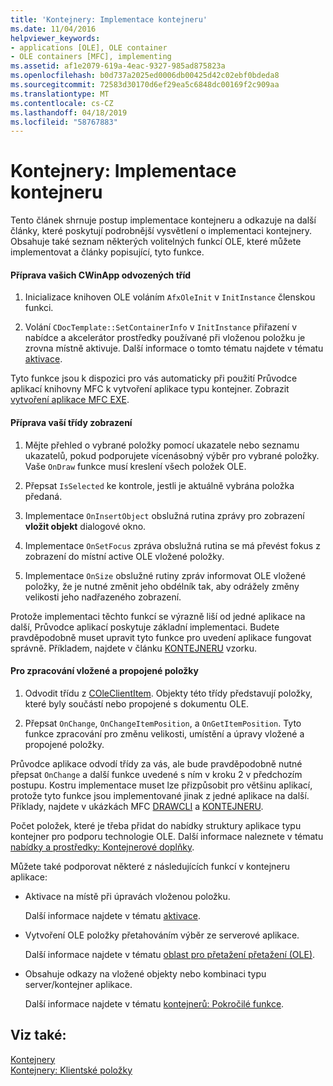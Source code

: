 ```yaml
---
title: 'Kontejnery: Implementace kontejneru'
ms.date: 11/04/2016
helpviewer_keywords:
- applications [OLE], OLE container
- OLE containers [MFC], implementing
ms.assetid: af1e2079-619a-4eac-9327-985ad875823a
ms.openlocfilehash: b0d737a2025ed0006db00425d42c02ebf0bdeda8
ms.sourcegitcommit: 72583d30170d6ef29ea5c6848dc00169f2c909aa
ms.translationtype: MT
ms.contentlocale: cs-CZ
ms.lasthandoff: 04/18/2019
ms.locfileid: "58767883"
---
```

# <a name="containers-implementing-a-container"></a>Kontejnery: Implementace kontejneru

Tento článek shrnuje postup implementace kontejneru a odkazuje na další články, které poskytují podrobnější vysvětlení o implementaci kontejnery. Obsahuje také seznam některých volitelných funkcí OLE, které můžete implementovat a články popisující, tyto funkce.

#### <a name="to-prepare-your-cwinapp-derived-class"></a>Příprava vašich CWinApp odvozených tříd

1. Inicializace knihoven OLE voláním `AfxOleInit` v `InitInstance` členskou funkci.

1. Volání `CDocTemplate::SetContainerInfo` v `InitInstance` přiřazení v nabídce a akcelerátor prostředky používané při vloženou položku je zrovna místně aktivuje. Další informace o tomto tématu najdete v tématu [aktivace](../mfc/activation-cpp.md).

Tyto funkce jsou k dispozici pro vás automaticky při použití Průvodce aplikací knihovny MFC k vytvoření aplikace typu kontejner. Zobrazit [vytvoření aplikace MFC EXE](../mfc/reference/mfc-application-wizard.md).

#### <a name="to-prepare-your-view-class"></a>Příprava vaší třídy zobrazení

1. Mějte přehled o vybrané položky pomocí ukazatele nebo seznamu ukazatelů, pokud podporujete vícenásobný výběr pro vybrané položky. Vaše `OnDraw` funkce musí kreslení všech položek OLE.

1. Přepsat `IsSelected` ke kontrole, jestli je aktuálně vybrána položka předaná.

1. Implementace `OnInsertObject` obslužná rutina zprávy pro zobrazení **vložit objekt** dialogové okno.

1. Implementace `OnSetFocus` zpráva obslužná rutina se má převést fokus z zobrazení do místní active OLE vložené položky.

1. Implementace `OnSize` obslužné rutiny zpráv informovat OLE vložené položky, že je nutné změnit jeho obdélník tak, aby odrážely změny velikosti jeho nadřazeného zobrazení.

Protože implementaci těchto funkcí se výrazně liší od jedné aplikace na další, Průvodce aplikací poskytuje základní implementaci. Budete pravděpodobně muset upravit tyto funkce pro uvedení aplikace fungovat správně. Příkladem, najdete v článku [KONTEJNERU](../overview/visual-cpp-samples.md) vzorku.

#### <a name="to-handle-embedded-and-linked-items"></a>Pro zpracování vložené a propojené položky

1. Odvodit třídu z [COleClientItem](../mfc/reference/coleclientitem-class.md). Objekty této třídy představují položky, které byly součástí nebo propojené s dokumentu OLE.

1. Přepsat `OnChange`, `OnChangeItemPosition`, a `OnGetItemPosition`. Tyto funkce zpracování pro změnu velikosti, umístění a úpravy vložené a propojené položky.

Průvodce aplikace odvodí třídy za vás, ale bude pravděpodobně nutné přepsat `OnChange` a další funkce uvedené s ním v kroku 2 v předchozím postupu. Kostru implementace muset lze přizpůsobit pro většinu aplikací, protože tyto funkce jsou implementované jinak z jedné aplikace na další. Příklady, najdete v ukázkách MFC [DRAWCLI](../overview/visual-cpp-samples.md) a [KONTEJNERU](../overview/visual-cpp-samples.md).

Počet položek, které je třeba přidat do nabídky struktury aplikace typu kontejner pro podporu technologie OLE. Další informace naleznete v tématu [nabídky a prostředky: Kontejnerové doplňky](../mfc/menus-and-resources-container-additions.md).

Můžete také podporovat některé z následujících funkcí v kontejneru aplikace:

- Aktivace na místě při úpravách vloženou položku.

   Další informace najdete v tématu [aktivace](../mfc/activation-cpp.md).

- Vytvoření OLE položky přetahováním výběr ze serverové aplikace.

   Další informace najdete v tématu [oblast pro přetažení přetažení (OLE)](../mfc/drag-and-drop-ole.md).

- Obsahuje odkazy na vložené objekty nebo kombinaci typu server/kontejner aplikace.

   Další informace najdete v tématu [kontejnerů: Pokročilé funkce](../mfc/containers-advanced-features.md).

## <a name="see-also"></a>Viz také:

[Kontejnery](../mfc/containers.md)<br/>
[Kontejnery: Klientské položky](../mfc/containers-client-items.md)
